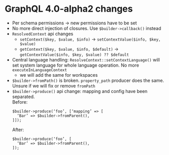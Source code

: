# GraphQL 4.0-alpha2 changes
* Per schema permissions -> new permissions have to be set
* No more direct injection of closures. Use `$builder->callback()` instead
* `ResolvedContext` api changes
	* `setContext($key, $value, $info)` -> `setContextValue($info, $key, $value)`
	* `getContext($key, $value, $info, $default)` -> `getContextValue($info, $key, $value) ?? $default`
* Central language handling: `ResolveContext::setContextLanguage()` will set system language for whole language operation. No more `executeInLanguageContext`
	* we will add the same for workspaces
* `$builder->fromPath()` is broken. `property_path` producer does the same. Unsure if we will fix or remove `fromPath`
* `$builder->produce()` api change: mapping and config have been separated.  
  Before:
  ```
  $builder->produce(‘foo’, [‘mapping’ => [
    ‘Bar’ => $builder->fromParent(),
  ]]);
  ```
  After:
  ```
  $builder->produce(‘foo’, [
    ‘Bar’ => $builder->fromParent(),
  ]);
  ```
